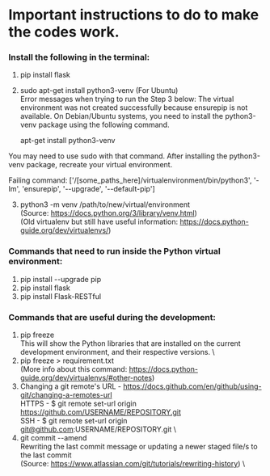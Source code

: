 # Important instructions to do to make the codes work.

### Install the following in the terminal:

1. pip install flask
2. sudo apt-get install python3-venv (For Ubuntu)  \
Error messages when trying to run the Step 3 below:
The virtual environment was not created successfully because ensurepip is not
available.  On Debian/Ubuntu systems, you need to install the python3-venv
package using the following command.

    apt-get install python3-venv

You may need to use sudo with that command. After installing the python3-venv
package, recreate your virtual environment.

Failing command: ['/[some_paths_here]/virtualenvironment/bin/python3', '-Im', 'ensurepip', '--upgrade', '--default-pip']

3. python3 -m venv /path/to/new/virtual/environment  \
(Source: https://docs.python.org/3/library/venv.html)  \
(Old virtualenv but still have useful information: https://docs.python-guide.org/dev/virtualenvs/)

### Commands that need to run inside the Python virtual environment:

1. pip install --upgrade pip
2. pip install flask
3. pip install Flask-RESTful

### Commands that are useful during the development:

1. pip freeze  \
This will show the Python libraries that are installed on the current development environment, and their respective versions.  \
2. pip freeze > requirement.txt  \
(More info about this command: https://docs.python-guide.org/dev/virtualenvs/#other-notes)
3. Changing a git remote's URL - https://docs.github.com/en/github/using-git/changing-a-remotes-url  \
HTTPS - $ git remote set-url origin https://github.com/USERNAME/REPOSITORY.git  \
SSH - $ git remote set-url origin git@github.com:USERNAME/REPOSITORY.git  \
4. git commit --amend  \
Rewriting the last commit message or updating a newer staged file/s to the last commit  \
(Source: https://www.atlassian.com/git/tutorials/rewriting-history)  \
